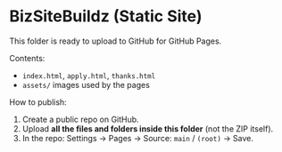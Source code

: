 # BizSiteBuildz (Static Site)

This folder is ready to upload to GitHub for GitHub Pages.

Contents:
- `index.html`, `apply.html`, `thanks.html`
- `assets/` images used by the pages

How to publish:
1) Create a public repo on GitHub.
2) Upload **all the files and folders inside this folder** (not the ZIP itself).
3) In the repo: Settings → Pages → Source: `main` / `(root)` → Save.
